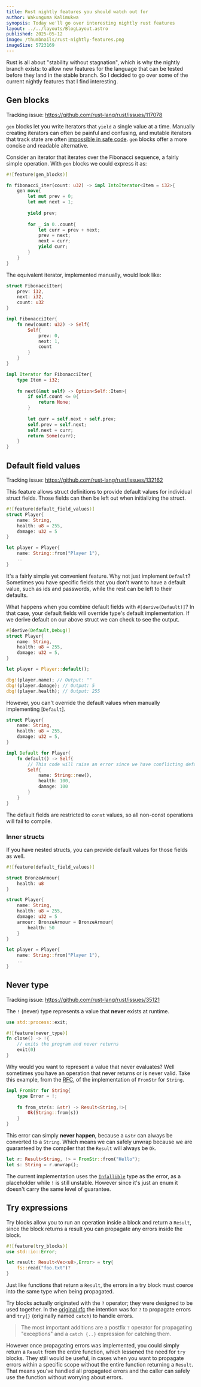 ```yaml
---
title: Rust nightly features you should watch out for
author: Wakunguma Kalimukwa
synopsis: Today we'll go over interesting nightly rust features
layout: ../../layouts/BlogLayout.astro
published: 2025-05-12
image: /thumbnails/rust-nightly-features.png
imageSize: 5723169
---
```

Rust is all about "stability without stagnation", which is why the nightly branch exists: to allow new features for the language that can be tested before they land in the stable branch. So I decided to go over some of the current nightly features that I find interesting.
## Gen blocks
Tracking issue: https://github.com/rust-lang/rust/issues/117078

`gen` blocks let you write iterators that `yield` a single value at a time. Manually creating iterators can often be painful and confusing, and mutable iterators that track state are often [impossible in safe code](https://rust-unofficial.github.io/too-many-lists/second-iter-mut.html). `gen` blocks offer a more concise and readable alternative.

Consider an iterator that iterates over the Fibonacci sequence, a fairly simple operation. With `gen` blocks we could express it as:

```rust 
#![feature(gen_blocks)]

fn fibonacci_iter(count: u32) -> impl IntoIterator<Item = i32>{
	gen move{
		let mut prev = 0;
		let mut next = 1;
		
		yield prev;
		
		for _ in 0..count{
			let curr = prev + next;
			prev = next;
			next = curr;
			yield curr;
		}
	}
}
```

The equivalent iterator, implemented manually, would look like:

```rust 
struct FibonacciIter{
	prev: i32,
	next: i32,
	count: u32
}

impl FibonacciIter{
	fn new(count: u32) -> Self{
		Self{
			prev: 0,
			next: 1,
			count
		}
	}
}

impl Iterator for FibonacciIter{
	type Item = i32;
	
	fn next(&mut self) -> Option<Self::Item>{
		if self.count <= 0{
			return None;
		}
		
		let curr = self.next + self.prev;
		self.prev = self.next;
		self.next = curr;
		return Some(curr);
	}
}
```

## Default field values
Tracking issue: https://github.com/rust-lang/rust/issues/132162

This feature allows struct definitions to provide default values for individual struct fields. Those fields can then be left out when initializing the struct.

```rust
#![feature(default_field_values)]
struct Player{
	name: String,
	health: u8 = 255,
	damage: u32 = 5
}

let player = Player{
	name: String::from("Player 1"),
	..
}
```

It's a fairly simple yet convenient feature. Why not just implement `Default`? Sometimes you have specific fields that you don't want to have a default value, such as ids and passwords, while the rest can be left to their defaults.

What happens when you combine default fields with `#[derive(Default)]`? In that case, your default fields will override type's default implementation. If we derive default on our above struct we can check to see the output.

```rust
#[derive(Default,Debug)]
struct Player{
	name: String,
	health: u8 = 255,
	damage: u32 = 5,
}

let player = Player::default();

dbg!(player.name); // Output: ""
dbg!(player.damage); // Output: 5
dbg!(player.health); // Output: 255
```

However, you can't override the default values when manually implementing [`Default`].

```rust
struct Player{
	name: String,
	health: u8 = 255,
	damage: u32 = 5,
}

impl Default for Player{
	fn default() -> Self{
		// This code will raise an error since we have conflicting default values
		Self{
			name: String::new(),
			health: 100,
			damage: 100
		}
	}
}
```

The default fields are restricted to `const` values, so all non-const operations will fail to compile.
### Inner structs
If you have nested structs, you can provide default values for those fields as well.

```rust
#![feature(default_field_values)]

struct BronzeArmour{
	health: u8
}

struct Player{
	name: String,
	health: u8 = 255,
	damage: u32 = 5
	armour: BronzeArmour = BronzeArmour{
		health: 50
	}
}

let player = Player{
	name: String::from("Player 1"),
	..
}
```

## Never type
Tracking issue: https://github.com/rust-lang/rust/issues/35121

The `!` (never) type represents a value that **never** exists at runtime.

```rust
use std::process::exit;

#![feature(never_type)]
fn close() -> !{
	// exits the program and never returns
	exit(0)
}
```

Why would you want to represent a value that never evaluates? Well sometimes you have an operation that never returns or is never valid. Take this example, from the [RFC](https://rust-lang.github.io/never-type-initiative/RFC.html), of the implementation of `FromStr` for `String`.

```rust
impl FromStr for String{
	type Error = !;
	
	fn from_str(s: &str) -> Result<String,!>{
		Ok(String::from(s))
	}
}
```

This error can simply **never happen**, because a `&str` can always be converted to a `String`. Which means we can safely unwrap because we are guaranteed by the compiler that the `Result` will always be `Ok`.

```rust
let r: Result<String, !> = FromStr::from("Hello");
let s: String = r.unwrap();
```

The current implementation uses the [`Infallible`](https://doc.rust-lang.org/std/convert/enum.Infallible.html) type as the error, as a placeholder while `!` is still unstable. However since it's just an enum it doesn't carry the same level of guarantee.
## Try expressions
Try blocks allow you to run an operation inside a block and return a `Result`, since the block returns a result you can propagate any errors inside the block.

```rust
#![feature(try_blocks)]
use std::io::Error;

let result: Result<Vec<u8>,Error> = try{
	fs::read("foo.txt")?
}
```

Just like functions that return a `Result`, the errors in a try block must coerce into the same type when being propagated.

Try blocks actually originated with the `?` operator; they were designed to be used together. In the [original rfc](https://github.com/rust-lang/rfcs/blob/master/text/0243-trait-based-exception-handling.md) the intention was for `?` to propagate errors and `try{}` (originally named `catch`) to handle errors.

>The most important additions are a postfix `?` operator for propagating "exceptions" and a `catch {..}` expression for catching them.

However once propagating errors was implemented, you could simply return a `Result` from the entire function, which lessened the need for `try` blocks. They still would be useful, in cases when you want to propagate errors within a specific scope without the entire function returning a `Result`. That means you've handled all propagated errors and the caller can safely use the function without worrying about errors.

